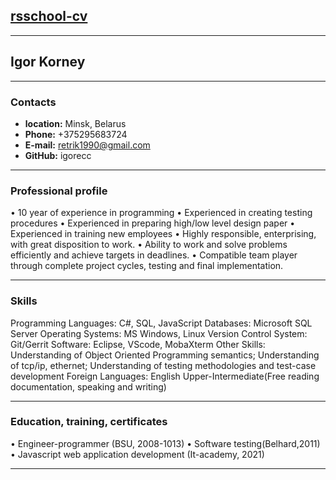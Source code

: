 ## [rsschool-cv](https://github.com/igorecc/rsschool-cv)

---

## Igor Korney

---

### Contacts

- **location:** Minsk, Belarus
- **Phone:** +375295683724
- **E-mail:** retrik1990@gmail.com
- **GitHub:** igorecc

---

### Professional profile

• 10 year of experience in programming
• Experienced in creating testing procedures
• Experienced in preparing high/low level design paper
• Experienced in training new employees
• Highly responsible, enterprising, with great disposition to work.
• Ability to work and solve problems efficiently and achieve targets in deadlines.
• Compatible team player through complete project cycles, testing and final implementation.

---

### Skills

Programming Languages: С#, SQL, JavaScript
Databases: Microsoft SQL Server
Operating Systems: MS Windows, Linux
Version Control System: Git/Gerrit
Software: Eclipse, VScode, MobaXterm
Other Skills: Understanding of Object Oriented Programming semantics; Understanding of tcp/ip, ethernet;
Understanding of testing methodologies and test-case development
Foreign Languages: English Upper-Intermediate(Free reading documentation, speaking and writing)

---

### Education, training, certificates

• Engineer-programmer (BSU, 2008-1013)
• Software testing(Belhard,2011)
• Javascript web application development (It-academy, 2021)

---
